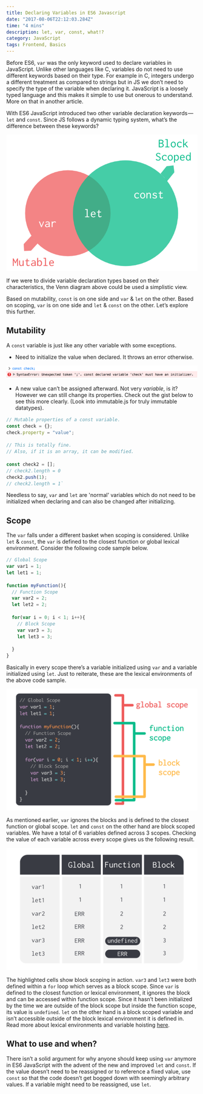```yaml
---
title: Declaring Variables in ES6 Javascript
date: "2017-08-06T22:12:03.284Z"
time: "4 mins"
description: let, var, const, what!?
category: JavaScript
tags: Frontend, Basics
---
```


Before ES6, `var` was the only keyword used to declare variables in JavaScript.
Unlike other languages like C, variables do not need to use different keywords
based on their type. For example in C, integers undergo a different treatment
as compared to strings but in JS we don’t need to specify the type of the
variable when declaring it. JavaScript is a loosely typed language and this
makes it simple to use but onerous to understand. More on that in another
article.

With ES6 JavaScript introduced two other variable declaration keywords —`let`
and `const`. Since JS follows a dynamic typing system, what’s the difference
between these keywords?

![Venn Diagram](./image1.png)

If we were to divide variable declaration types based on their characteristics,
the Venn diagram above could be used a simplistic view.

Based on mutability, `const` is on one side and `var` & `let` on the other.
Based on scoping, `var` is on one side and `let` & `const` on the other. Let’s
explore this further.

## Mutability

A `const` variable is just like any other variable with some exceptions.

-   Need to initialize the value when declared. It throws an error otherwise.

![Syntax Error](./image2.png)

-   A new value can’t be assigned afterward. Not very _variable_, is it?
    However we can still change its properties. Check out the gist below to see
    this more clearly. (Look into immutable.js for truly immutable datatypes).

```js
// Mutable properties of a const variable.
const check = {};
check.property = "value";

// This is totally fine.
// Also, if it is an array, it can be modified.

const check2 = [];
// check2.length = 0
check2.push(1);
// check2.length = 1`
```

Needless to say, `var` and `let` are 'normal' variables which do not need to be
initialized when declaring and can also be changed after initializing.

## Scope

The `var` falls under a different basket when scoping is considered. Unlike
`let` & `const`, the `var` is defined to the closest function or global lexical
environment. Consider the following code sample below.

```js
// Global Scope
var var1 = 1;
let let1 = 1;

function myFunction(){
  // Function Scope
  var var2 = 2;
  let let2 = 2;

  for(var i = 0; i < 1; i++){
    // Block Scope
    var var3 = 3;
    let let3 = 3;

  }
}
```

Basically in every scope there’s a variable initialized using `var` and
a variable initialized using `let`. Just to reiterate, these are the lexical
environments of the above code sample.

![Scopes](./image3.png)

As mentioned earlier, `var` ignores the blocks and is defined to the closest
function or global scope. `let` and `const` on the other hand are block scoped
variables. We have a total of 6 variables defined across 3 scopes. Checking the
value of each variable across every scope gives us the following result.

![table of variables](./image4.png)

The highlighted cells show block scoping in action. `var3` and `let3` were both
defined within a `for` loop which serves as a block scope. Since `var` is
defined to the closest function or lexical environment, it ignores the block
and can be accessed within function scope. Since it hasn’t been initialized by
the time we are outside of the block scope but inside the function scope, its
value is `undefined`. `let` on the other hand is a block scoped variable and
isn’t accessible outside of the block lexical environment it is defined in.
Read more about lexical environments and variable hoisting [here](/blog/hoisting-in-javascript/).

## What to use and when?

There isn’t a solid argument for why anyone should keep using `var` anymore in
ES6 JavaScript with the advent of the new and improved `let` and `const`.
If the value doesn’t need to be reassigned or to reference a fixed value, use
`const` so that the code doesn’t get bogged down with seemingly arbitrary
values. If a variable might need to be reassigned, use `let`.
